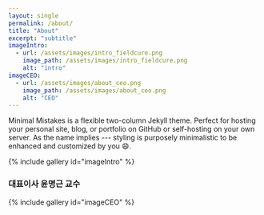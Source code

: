 ```yaml
---
layout: single
permalink: /about/
title: "About"
excerpt: "subtitle"
imageIntro:
  - url: /assets/images/intro_fieldcure.png
    image_path: /assets/images/intro_fieldcure.png
    alt: "intro"
imageCEO:
  - url: /assets/images/about_ceo.png
    image_path: /assets/images/about_ceo.png
    alt: "CEO"
---
```


Minimal Mistakes is a flexible two-column Jekyll theme. Perfect for hosting your personal site, blog, or portfolio on GitHub or self-hosting on your own server. As the name implies --- styling is purposely minimalistic to be enhanced and customized by you :smile:.

{% include gallery id="imageIntro" %}

### 대표이사 윤명근 교수

{% include gallery id="imageCEO" %}
